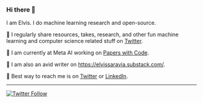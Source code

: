 ### Hi there 👋

I am Elvis. I do machine learning research and open-source. 

🔹 I regularly share resources, takes, research, and other fun machine learning and computer science related stuff on [Twitter](https://twitter.com/omarsar0).

🔹 I am currently at Meta AI working on [Papers with Code](https://paperswithcode.com/).

🔹 I am also an avid writer on https://elvissaravia.substack.com/.

🔹 Best way to reach me is on [Twitter](https://twitter.com/omarsar0) or [LinkedIn](https://www.linkedin.com/in/omarsar/).

---
[![Twitter Follow](https://img.shields.io/twitter/follow/omarsar0?label=Follow&style=social)](https://twitter.com/omarsar0)

<!--
**omarsar/omarsar** is a ✨ _special_ ✨ repository because its `README.md` (this file) appears on your GitHub profile.

Here are some ideas to get you started:

- 🔭 I’m currently working on ...
- 🌱 I’m currently learning ...
- 👯 I’m looking to collaborate on ...
- 🤔 I’m looking for help with ...
- 💬 Ask me about ...
- 📫 How to reach me: ...
- 😄 Pronouns: ...
- ⚡ Fun fact: ...
-->
